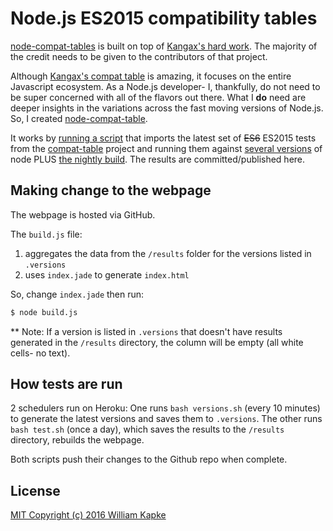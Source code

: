 # Node.js ES2015 compatibility tables
[node-compat-tables](https://williamkapke.github.io/node-compat-table/) is built on top of 
[Kangax's hard work](https://github.com/kangax/compat-table). The majority of the credit needs to be given to the contributors 
of that project.

Although [Kangax's compat table](https://github.com/kangax/compat-table) is amazing, it focuses on the entire 
Javascript ecosystem. As a Node.js developer- I, thankfully, do not need to be super concerned with all of the 
flavors out there. What I **do** need are deeper insights in the variations across the fast moving versions 
of Node.js. So, I created [node-compat-table](https://williamkapke.github.io/node-compat-table/).

It works by [running a script](https://github.com/williamkapke/node-compat-table/blob/gh-pages/test.sh) that imports the 
latest set of <s>ES6</s> ES2015 tests from the [compat-table](https://github.com/kangax/compat-table) project and running 
them against [several versions](https://github.com/williamkapke/node-compat-table/blob/gh-pages/.versions) of node PLUS 
[the nightly build](https://nodejs.org/download/nightly/). The results are committed/published here.

## Making change to the webpage
The webpage is hosted via GitHub.

The `build.js` file:
1) aggregates the data from the `/results` folder for the versions listed in `.versions`
2) uses `index.jade` to generate `index.html`

So, change `index.jade` then run:
```bash
$ node build.js
```

** Note: If a version is listed in `.versions` that doesn't have results generated in the `/results` directory, the 
column will be empty (all white cells- no text).

## How tests are run
2 schedulers run on Heroku:
One runs `bash versions.sh` (every 10 minutes) to generate the latest versions and saves them to `.versions`. The other
runs `bash test.sh` (once a day), which saves the results to the `/results` directory, rebuilds the webpage.

Both scripts push their changes to the Github repo when complete.


## License
[MIT Copyright (c) 2016 William Kapke](https://github.com/williamkapke/node-compat-table/blob/gh-pages/LICENSE)
